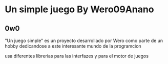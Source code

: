 <h1>Un simple juego By Wero09Anano</h1>
<h2>0w0</h2>
<p>"Un juego simple" es un proyecto desarrollado por Wero como parte de un hobby dedicandose a este interesante mundo de la programcion</p>
usa diferentes librerias para las interfazes y para el motor de juegos
